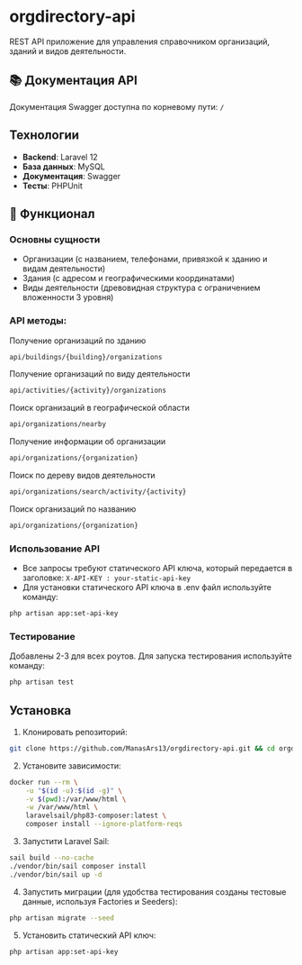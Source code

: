 # orgdirectory-api

REST API приложение для управления справочником организаций, зданий и видов деятельности.

## 📚 Документация API

Документация Swagger доступна по корневому пути: `/`

## Технологии

-   **Backend**: Laravel 12
-   **База данных**: MySQL
-   **Документация**: Swagger
-   **Тесты**: PHPUnit

## 🚀 Функционал

### Основны сущности

-   Организации (с названием, телефонами, привязкой к зданию и видам деятельности)
-   Здания (с адресом и географическими координатами)
-   Виды деятельности (древовидная структура с ограничением вложенности 3 уровня)

### API методы:

Получение организаций по зданию

```bash
api/buildings/{building}/organizations
```

Получение организаций по виду деятельности

```bash
api/activities/{activity}/organizations
```

Поиск организаций в географической области

```bash
api/organizations/nearby
```

Получение информации об организации

```bash
api/organizations/{organization}
```

Поиск по дереву видов деятельности

```bash
api/organizations/search/activity/{activity}
```

Поиск организаций по названию

```bash
api/organizations/{organization}
```

### Использование API

-   Все запросы требуют статического API ключа, который передается в заголовке:
    `X-API-KEY : your-static-api-key`
-   Для установки статического API ключа в .env файл используйте команду:

```bash
php artisan app:set-api-key
```

### Тестирование

Добавлены 2-3 для всех роутов.
Для запуска тестирования используйте команду:

```bash
php artisan test
```

## Установка

1. Клонировать репозиторий:

```bash
git clone https://github.com/ManasArs13/orgdirectory-api.git && cd orgdirectory-api
```

2. Установите зависимости:

```bash
docker run --rm \
    -u "$(id -u):$(id -g)" \
    -v $(pwd):/var/www/html \
    -w /var/www/html \
    laravelsail/php83-composer:latest \
    composer install --ignore-platform-reqs
```

3. Запустити Laravel Sail:

```bash
sail build --no-cache
./vendor/bin/sail composer install
./vendor/bin/sail up -d
```

4. Запустить миграции (для удобства тестирования созданы тестовые данные, используя Factories и Seeders):

```bash
php artisan migrate --seed
```

5. Установить статический API ключ:

```bash
php artisan app:set-api-key
```
